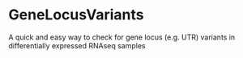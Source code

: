# GeneLocusVariants
A quick and easy way to check for gene locus (e.g. UTR) variants in differentially expressed RNAseq samples
